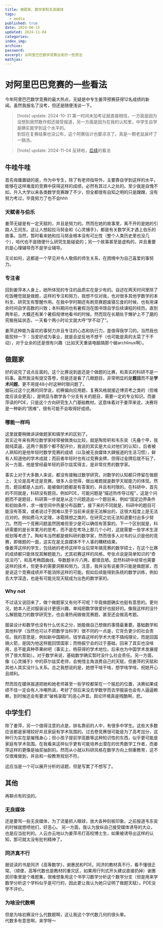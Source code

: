 ```yaml
---
title: 做题家、数学家和无良媒体
tags:
  - media
published: true
date: 2024-06-15
updated: 2024-11-04
categories: 
index_img: 
archive: 
password: 
excerpt: 从阿里巴巴数学竞赛出发的一些想法
mathjax:
---
```

# 对阿里巴巴竞赛的一些看法
今年阿里巴巴数学竞赛的最大热点，无疑是中专生姜萍预赛获得12名成绩的新闻。虽然我报名了没考，但还是随便浅谈一下。
> [!note] update: 2024-10-31
> 第一时间未加考证就直接相信，一方面是因为没想到居然敢作假还接受报道，另一方面是因为在我的认知里，中学生自学是确实能学到这个水平的。  
> 到现在复赛结果也没公布，这个阿赛估计也要凉凉了。真是一颗老鼠屎坏了一锅汤。

> [!note] update: 2024-11-04
> 反转啦，[后续](/hexo/essays/jumping)的看法
## 牛哇牛哇
首先毋庸置疑的是，作为中专生，除了有老师指导外，主要靠自学到这样的水平，能够在这样难度的竞赛中获得这样的成绩，必然有其过人之处的。至少我是自愧不如，升入大学以来各类数学竞赛蹭了不少，但全都很有自知之明的只是蹭蹭，没有努力考过，毕竟努力了也不会hhh
### 天赋者与伯乐
姜萍无疑是有一定天赋的，并且是努力的。然而在她的故事里，离不开的是她的引路人王闰东。这让人想起拉马努金和《心灵捕手》，都是有关数学天才遇上伯乐的故事。当然，暂时看来她和拉马努金根本没有可比性（整个人类历史里也没几个），哈代也不是随便什么研究生能碰瓷的；另一个故事甚至是虚构的，并且重要的是心理辅导而不是学业辅导。

无论如何，这都是一个罕见并令人敬佩的师生关系，在困境中为自己喜爱的事努力。
### 专注者
回到姜萍本人身上，她所体现的专注的品质实在是少有的。自述在两天时间里除了吃饭睡觉就是做题，这样的专注和努力，我想不仅对我，也对很多其他学数学的本科生、研究生有警醒作用。在我中学时期还有刷竞赛题废寝忘食的时候，也有用课余时间自学高数的兴致；本科期间也有暑假泡在图书馆自学后续课程的经历。直到两年前，大概还有某个暑假规律地看书的时候。然而现在长期处于懒驴上不了磨的究极拖延状态，一天看个两小时论文就大呼“学不动了”。

姜萍这种能为喜欢的事努力并且专注的心态和执行力，是值得我学习的。当然我也能狡辩一下：当爱好成为事业，就是会逆反地不想干（也可能是真的太菜了干不动），对于业余的还是很有兴趣（比如天天重装电脑搞那个破archlinux啊）。
## 做题家
好的说完了说点反面的。这个比赛说到底还是个做题的比赛，和真实的科研不是一码事。虽然我没有提交答卷，但是还是看了几眼题目，非常明显的是**题目**而不是**学术问题**，更不用提48小时这种时限问题了。  
据玩过这个比赛的同学说，初赛偏向应用题，复赛风格就接近博资考之类的（但难度应该会更高），是明显与数学各个分支有关的题目，需要一定的专业知识。而姜萍读的PDE，只是这个方向研究生入门基础教材。这意味着对于姜萍来说，决赛将是一种新的“困难”，很有可能不会取得好成绩。
### 哪能一样吗
这里就要稍微讲讲做题家和搞学术的区别了。  
其实近年来有两位数学家经常被做类似比较，就是陶哲轩和韦东奕（先叠个甲，我就纯菜逼，这两个我那个都不配评价，我说的其实是大众对他们的认知）。后者被人熟知的是他年轻时数学竞赛的成绩（以及被无良媒体大肆报道的生活习惯），鲜有人知道他的学术成就；而前者年轻时也有过竞赛金牌，但得过金牌后就不玩了，另一方面，他是曾经最年轻的菲尔兹奖得主，是非常优秀的数学家。

事实上对于大多数人来说，都没有接触过数学研究，对数学的认知都只停留在做题上，无论是高考还是竞赛。很多人会觉得，做出难题就是数学天赋能力的体现。然而，题目都是人出的，能被做的题都是有答案的，并且有时限的。在科研中，首先的不同就是，科研没有题目。例如PDE，可能问题是“描述热传导过程”，这是个问题而不是题目，科研第一步就是从这个问题造出一个题目来，例如“固定边界条件和初始条件，求一维空间中热量分布函数”。接下来的不同就是，科研中的题目可能没有答案，或者说过于困难以至于当前来说是无法解出的，这很大程度上是无法应对的。例如费马大定理，冰雹猜想之类的，在研究之初无法知道要付出多少努力。然而一个竞赛问题虽然困难但至少是可以确信有答案的。下一个区别就是，科研需要的是长年累月的思考，而不是在考场上那几个小时，这就需要一些学术生涯规划等考虑了。陶和韦当然都是做科研的数学家，然而很多人对韦的认识是他的竞赛，即做题的一面，这实在是无良媒体不干人事的糟糕结果。  
像姜萍这样的学生，包括她的老师这样毕业后常年搞竞赛的数学硕士，在这个比赛的成绩都只能体现其解题能力。尤其初赛这样的风格，夸张点说是简单知识的“奇技淫巧”，和高考椭圆曲线、导数题半斤八两，都很丑陋。显然科研中经常也需要这样的技术，但更多的需要洞察和努力。注意，我并没有说姜萍只能是做题家，而是说这个竞赛成绩并不能消除这样的可能。假如后续能得到系统的数学训练，例如去大学深造，也是有可能兑现天赋成为出色的数学家的。
### Why not
不过话又说回来了，做个做题家又有何不可呢？毕竟做题确实也挺有意思的。更何况，她本人还对服装设计更感兴趣，单纯把数学做爱好也挺好的。像我这样的没什么解题能力的数学研究生，也会凑热闹做做竞赛题，甚至还会做高考题。

服装设计和数学也没有什么优劣之分，她能做自己想做的事情最重要。基础数学和其他科学（当然也可以不把数学当科学）很不同的一点是，它背负更少的社会责任。我的意思是，例如新中国期间，钱学森这样的学术大佬不搞纯理论，而是回国搞火箭，是因为他这样能回馈国家；而杨振宁会的过于基础，回来了其实也没啥用，总不能真种苹果树吧（事实上，杨获得的学术地位，后来也为中国学术发展提供了很大帮助）。对于数学来说，基础数学确实暂时没什么社会责任。另一方面，像《心灵捕手》中的菲尔兹奖老师，会惋惜主角浪费自己的天赋，但姜萍的天赋和其他人其实没什么关系。总之我想说的是，她想干啥干啥，想学啥学啥，祝她开心且顺利。

然而现在媒体报道把她和她老师甚至一些学校都架在一个尴尬的位置，决赛如果成绩不佳一定会有人冷嘲热讽，考好了但后来没去学数学而去学服装也会有人逼逼赖赖，到时候还会有要求“破格录取”的恶心声音。舆论环境真是残酷啊，悲。
## 中学生们
除了姜萍，另一个值得注意的点是，排名靠前的人中，有很多中学生。这些大多数应该都是家境较好并且家庭有学术氛围的。过去卷竞赛很可能是为了高考加分，这种行为实在是摧残身心；但小孩子提前学高数等这种知识性的东西，似乎更可能是家庭有学术氛围。在我看来这样似乎更有可能培养出潜在的优秀数学工作者，而姜萍这样的更像是抽奖抽到的。然而从小就以科研风格在数学方向上侧重教育，这不仅很难做到，并且和一般教育规划不符。

这应当是一个可以展开分析的话题，但是写累了不想写了。
## 其他
再聊点有的没的。
### 无良媒体
还是要骂一些无良媒体，为了流量抓人眼球，放大各种刻板印象。之前报道韦东奕的时候就想喷他们，好恶心。
另一方面，我认为放纵自己接受媒体诱导的大众，也是应当批判的。人云亦云地以为姜萍吊打高校博士生，如果被诱导出这样的认知，那可就太没有批判精神了。
### 同济真不行
据说读的书是同济《高等数学》，谢惠民和PDE。同济的教材真不行，看不懂很正常。（顺便，高等代数也是教材的重灾区，如果用行列式开头建议直接扔掉）谢惠民印象里是个难题集，很难想象用这个书学习数学分析这个数学分支（但是用来学数学分析这个学科似乎是可行的，因此更让我认为她只证明了做题天赋）。PDE没学不评价。
### 为啥没代数啊
但是为啥初赛没什么代数题啊，这让我这个学代数几何的很头晕。  
代数多有意思啊，来学呀～
